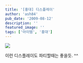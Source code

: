 ```yaml
---
title: '[홍대] 디스플레이'
author: 'ash84'
pub_date: '2009-08-12'
description: ''
featured_image: ''
tags: ['아이템', '홍대']
---
```



![](http://ash84.net/wp-content/uploads/1/cfile3.uf.157F820F4A82A96958B509.jpg)

이런 디스플레이도 파티할때는 좋을듯. ^^



